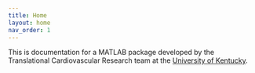 ```yaml
---
title: Home
layout: home
nav_order: 1
---
```


This is documentation for a MATLAB package developed by the Translational Cardiovascular Research team at the [University of Kentucky](https://www.uky.edu).


